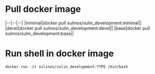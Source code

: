# Pull docker image
|--|--|--|
|minimal|docker pull sulinos/sulin_development:minimal||
|devel|docker pull sulinos/sulin_development:devel||
|base|docker pull sulinos/sulin_development:base||

# Run shell in docker image
`docker run -it sulinos/sulin_development:TYPE /bin/bash`
